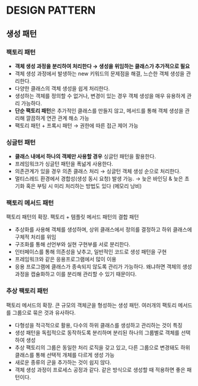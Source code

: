 # DESIGN PATTERN

## 생성 패턴

### 팩토리 패턴

- **객체 생성 과정을 분리하여 처리한다 → 생성을 위임하는 클래스가 추가적으로 필요**
- 객체 생성 과정에서 발생하는 new 키워드의 문제점을 해결, 느슨한 객체 생성을 관리한다.
- 다양한 클래스의 객체 생성을 쉽게 처리한다.
- 생성하는 객체를 정의할 수 없거나, 변경이 있는 경우 객체 생성을 매우 유용하게 관리 가능하다.
- **단순 팩토리 패턴**은 추가적인 클래스를 만들지 않고, 메서드를 통해 객체 생성을 관리해 깔끔하게 연관 관계 해소 가능
- 팩토리 패턴 + 프록시 패턴 → 권한에 따른 접근 제어 가능

### 싱글턴 패턴

- **클래스 내에서 하나의 객체만 사용할 경우** 싱글턴 패턴을 활용한다.
- 프레임워크가 싱글턴 패턴을 폭넒게 사용한다.
- 의존관계가 있을 경우 의존 클래스 처리 → 싱글턴 객체 생성 순으로 처리한다.
- 멀티스레드 환경에서 경합성(생성 동시 요청) 발생 가능. → 늦은 바인딩 & 늦은 초기화 혹은 부팅 시 미리 처리하는 방법도 있다 (메모리 낭비)

### 팩토리 메서드 패턴

팩토리 패턴의 확장. 팩토리 + 템플릿 메서드 패턴의 결합 패턴

- 추상화를 사용해 객체를 생성하며, 상위 클래스에서 정의를 결정하고 하위 클래스에 구체적 처리를 위임
- 구조화를 통해 선언부와 실현 구현부를 서로 분리한다.
- 인터페이스를 통해 의존성을 낮추고, 일반적인 코드로 생성 패턴을 구현
- 프레임워크와 같은 응용프로그램에서 많이 이용
- 응용 프로그램에 클래스가 종속되지 않도록 관리가 가능하다. 왜냐하면 객체의 생성 과정을 캡슐화하고 이를 분리해 관리할 수 있기 때문이다.

### 추상 팩토리 패턴

팩토리 메서드의 확장. 큰 규모의 객체군을 형성하는 생성 패턴. 여러개의 팩토리 메서드를 그룹으로 묶은 것과 유사하다.

- 다형성을 적극적으로 활용, 다수의 하위 클래스를 생성하고 관리하는 것이 특징
- 생성 패턴을 독립적으로 동작하도록 분리하며 분리된 하나의 그룹별로 객체를 선택하여 생성
- 추상 팩토리의 그룹은 동일한 처리 로직을 갖고 있고, 다른 그룹으로 변경돼도 하위 클래스를 통해 선택적 개체를 다르게 생성 가능
- 새로운 종류의 군을 추가하는 것이 쉽지 않다.
- 객체 생성 과정이 프로세스 공정과 같다. 같은 방식으로 생성할 때 적용하면 좋은 패턴이다.
